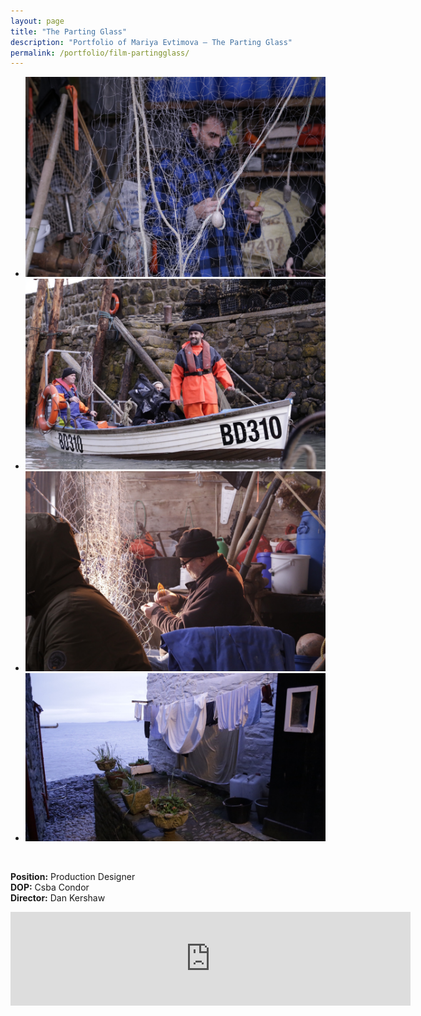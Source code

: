 ```yaml
---
layout: page
title: "The Parting Glass"
description: "Portfolio of Mariya Evtimova — The Parting Glass"
permalink: /portfolio/film-partingglass/
---
```

<ul class="rslides" id="slider1">
<li><img src="/assets/img/slide/pg/1.jpg" alt=""></li>
<li><img src="/assets/img/slide/pg/2.jpg" alt=""></li>
<li><img src="/assets/img/slide/pg/3.jpg" alt=""></li>
<li><img src="/assets/img/slide/pg/4.jpg" alt=""></li>
</ul>
<p>&nbsp;</p>

<p class="text-center">
<strong>Position:</strong> Production Designer<br>
<strong>DOP:</strong> Csba Condor<br>  
<strong>Director:</strong> Dan Kershaw  
</p>

<div class="VideoContainer">
<iframe class="VideoContainer-frame" width="640" src="https://www.youtube.com/embed/Lyap_-3mDaU" frameborder="0" allowfullscreen></iframe>
</div>